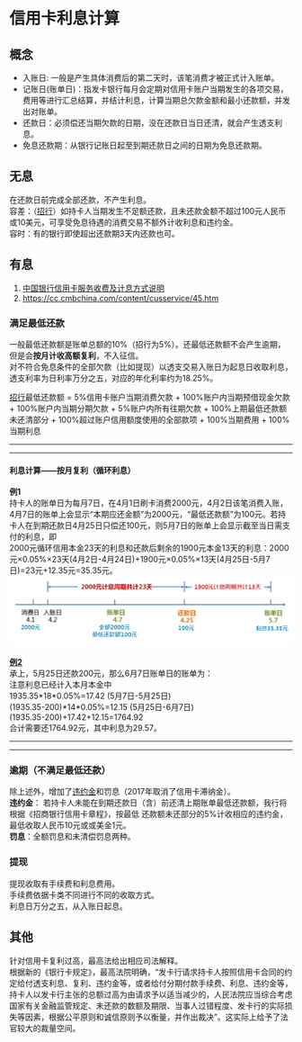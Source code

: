 # 信用卡利息计算
## 概念
* 入账日: 一般是产生具体消费后的第二天时，该笔消费才被正式计入账单。
* 记账日(账单日)：指发卡银行每月会定期对信用卡账户当期发生的各项交易，费用等进行汇总结算，并结计利息，计算当期总欠款金额和最小还款额，并发出对账单。
* 还款日：必须偿还当期欠款的日期，没在还款日当日还清，就会产生透支利息。
* 免息还款期：从银行记账日起至到期还款日之间的日期为免息还款期。  



## 无息
在还款日前完成全部还款，不产生利息。  
容差：（[招行](https://cc.cmbchina.com/content/cusservice/45.htm)）如持卡人当期发生不足额还款，且未还款金额不超过100元人民币或10美元，可享受免息待遇的消费交易不额外计收利息和违约金。  
容时：有的银行即使超出还款期3天内还款也可。
## 有息
1. [中国银行信用卡服务收费及计息方式说明](https://www.boc.cn/bcservice/bc3/bc31/201203/t20120331_1767028.html)
2. https://cc.cmbchina.com/content/cusservice/45.htm
### 满足最低还款
一般最低还款额是账单总额的10%（招行为5%）。还最低还款额不会产生逾期，但是会**按月计收高额复利**，不入征信。  
对不符合免息条件的全部欠款（比如提现）以透支交易入账日为起息日收取利息，透支利率为日利率万分之五，对应的年化利率约为18.25%。 

[招行](https://cc.cmbchina.com/content/cusservice/44.htm)最低还款额 = 5%信用卡账户当期消费欠款 + 100%账户内当期预借现金欠款 + 100%账户内当期分期欠款 + 5%账户内所有往期欠款 + 100%上期最低还款额未还清部分 + 100%超过账户信用额度使用的全部款项 + 100%当期费用 + 100%当期利息  

-------------------------------
-------------------------------
#### 利息计算——按月复利（循环利息）
**例1**  
持卡人的账单日为每月7日，在4月1日刷卡消费2000元，4月2日该笔消费入账，4月7日的账单上会显示“本期应还金额”为2000元，“最低还款额”为100元。若持卡人在到期还款日4月25日只偿还100元，则5月7日的账单上会显示截至当日需支付的利息，即  
2000元循环信用本金23天的利息和还款后剩余的1900元本金13天的利息：2000元×0.05%×23天(4月2日-4月24日)+1900元×0.05%×13天(4月25日-5月7日)=23元+12.35元=35.35元。  
![](../public/credit.png)

**[例2](https://zhuanlan.zhihu.com/p/266792085)**  
承上，5月25日还款200元，那么6月7日账单日的账单为：    
注意利息已经计入本月本金中  
1935.35\*18\*0.05%=17.42 (5月7日-5月25日)  
(1935.35-200)\*14\*0.05%=12.15 (5月25日-6月7日)  
(1935.35-200)+17.42+12.15=1764.92  
合计需要还1764.92元，其中利息为29.57。  




---------------------------
---------------------------


### 逾期（不满足最低还款）
除上述外，增加了[违约金](https://cc.cmbchina.com/content/cusservice/44.htm)和罚息（2017年取消了信用卡滞纳金）。  
**违约金**： 若持卡人未能在到期还款日（含）前还清上期账单最低还款额，我行将根据《招商银行信用卡章程》，按最低 还款额未还部分的5%计收相应的违约金，最低收取人民币10元或或美金1元。  
**罚息**：全额罚息和未清偿罚息两种。
### 提现
提现收取有手续费和利息费用。  
手续费依据卡类不同进行不同的收取方式。  
利息日万分之五，从入账日起息。

## 其他
针对信用卡复利过高，最高法给出相应司法解释。  
根据新的《银行卡规定》，最高法院明确，“发卡行请求持卡人按照信用卡合同的约定给付透支利息、复利、违约金等，或者给付分期付款手续费、利息、违约金等，持卡人以发卡行主张的总额过高为由请求予以适当减少的，人民法院应当综合考虑国家有关金融监管规定、未还款的数额及期限、当事人过错程度、发卡行的实际损失等因素，根据公平原则和诚信原则予以衡量，并作出裁决”。这实际上给予了法官较大的裁量空间。
